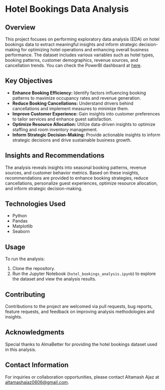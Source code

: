 # Hotel Bookings Data Analysis

## Overview

This project focuses on performing exploratory data analysis (EDA) on hotel bookings data to extract meaningful insights and inform strategic decision-making for optimizing hotel operations and enhancing overall business performance. The dataset includes various variables such as hotel types, booking patterns, customer demographics, revenue sources, and cancellation trends. You can check the PowerBI dashboard at [here](https://app.fabric.microsoft.com/view?r=eyJrIjoiOWE4MWM0ZTYtNjZkNC00OWNiLWEwNGQtNjEwYWI4M2U5ODFlIiwidCI6IjI2Y2FmZWNkLTVjNzgtNGI4Ny05Njk0LTk2MzI4OTU3MmY0MiJ9).

## Key Objectives

- **Enhance Booking Efficiency:** Identify factors influencing booking patterns to maximize occupancy rates and revenue generation.
- **Reduce Booking Cancellations:** Understand drivers behind cancellations and implement measures to minimize them.
- **Improve Customer Experience:** Gain insights into customer preferences to tailor services and enhance guest satisfaction.
- **Optimize Resource Allocation:** Utilize data-driven insights to optimize staffing and room inventory management.
- **Inform Strategic Decision-Making:** Provide actionable insights to inform strategic decisions and drive sustainable business growth.

## Insights and Recommendations

The analysis reveals insights into seasonal booking patterns, revenue sources, and customer behavior metrics. Based on these insights, recommendations are provided to enhance booking strategies, reduce cancellations, personalize guest experiences, optimize resource allocation, and inform strategic decision-making.

## Technologies Used

- Python
- Pandas
- Matplotlib
- Seaborn

## Usage

To run the analysis:
1. Clone the repository.
3. Run the Jupyter Notebook (`hotel_bookings_analysis.ipynb`) to explore the dataset and view the analysis results.

## Contributing

Contributions to the project are welcomed via pull requests, bug reports, feature requests, and feedback on improving analysis methodologies and insights.

## Acknowledgments

Special thanks to AlmaBetter for providing the hotel bookings dataset used in this analysis.

## Contact Information

For inquiries or collaboration opportunities, please contact Altamash Ajaz at altamashajaz0606@gmail.com.

